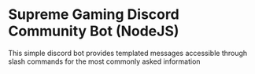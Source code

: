 # Supreme Gaming Discord Community Bot (NodeJS)

This simple discord bot provides templated messages accessible through slash commands for the most commonly asked information
